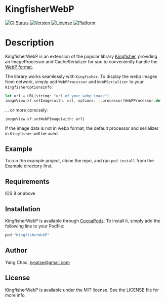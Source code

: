 # KingfisherWebP

[![CI Status](http://img.shields.io/travis/yeatse/KingfisherWebP.svg?style=flat)](https://travis-ci.org/yeatse/KingfisherWebP)
[![Version](https://img.shields.io/cocoapods/v/KingfisherWebP.svg?style=flat)](http://cocoapods.org/pods/KingfisherWebP)
[![License](https://img.shields.io/cocoapods/l/KingfisherWebP.svg?style=flat)](http://cocoapods.org/pods/KingfisherWebP)
[![Platform](https://img.shields.io/cocoapods/p/KingfisherWebP.svg?style=flat)](http://cocoapods.org/pods/KingfisherWebP)

# Description

KingfisherWebP is an extension of the popular library [Kingfisher](https://github.com/onevcat/Kingfisher), providing an ImageProcessor and CacheSerializer for you to conveniently handle the [WebP format](https://developers.google.com/speed/webp/).

The library works seamlessly with `Kingfisher`. To display the webp images from network, simply add `WebPProcessor` and `WebPSerializer` to your `KingfisherOptionsInfo`:

```swift
let url = URL(string: "url_of_your_webp_image")
imageView.kf.setImage(with: url, options: [.processor(WebPProcessor.default), .cacheSerializer(WebPSerializer.default)])
```

... or more concisely:

```
imageView.kf.setWebPImage(with: url)
```

If the image data is not in webp format, the default processor and serializer in `Kingfisher` will be used.


## Example

To run the example project, clone the repo, and run `pod install` from the Example directory first.

## Requirements

iOS 8 or above

## Installation

KingfisherWebP is available through [CocoaPods](http://cocoapods.org). To install
it, simply add the following line to your Podfile:

```ruby
pod "KingfisherWebP"
```

## Author

Yang Chao, iyeatse@gmail.com

## License

KingfisherWebP is available under the MIT license. See the LICENSE file for more info.
